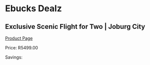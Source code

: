 
# Ebucks Dealz
## Exclusive Scenic Flight for Two | Joburg City
[Product Page](https://www.ebucks.com/web/shop/productSelected.do?prodId=879742980&catId=908586136)

Price: R5499.00

Savings: 


	